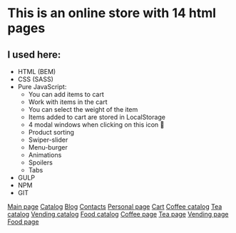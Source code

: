 # This is an online store with 14 html pages

## I used here:
* HTML (BEM)
* CSS (SASS)
* Pure JavaScript:
	* You can add items to cart
	* Work with items in the cart
	* You can select the weight of the item
	* Items added to cart are stored in LocalStorage
	* 4 modal windows when clicking on this icon 👤
	* Product sorting
	* Swiper-slider
	* Menu-burger
	* Animations
	* Spoilers
	* Tabs
* GULP
* NPM
* GIT

[Main page](https://steterik.github.io/coffee/)
[Catalog](https://steterik.github.io/coffee/catalog.html)
[Blog](https://steterik.github.io/coffee/blog.html)
[Contacts](https://steterik.github.io/coffee/contacts.html)
[Personal page](https://steterik.github.io/coffee/personal.html)
[Cart](https://steterik.github.io/coffee/card.html)
[Coffee catalog](https://steterik.github.io/coffee/catalog-coffee.html)
[Tea catalog](https://steterik.github.io/coffee/catalog-tea.html)
[Vending catalog](https://steterik.github.io/coffee/catalog-vending.html)
[Food catalog](https://steterik.github.io/coffee/catalog-food.html)
[Coffee page](https://steterik.github.io/coffee/page-coffee.html)
[Tea page](https://steterik.github.io/coffee/page-tea.html)
[Vending page](https://steterik.github.io/coffee/page-vending.html)
[Food page](https://steterik.github.io/coffee/page-food.html)
